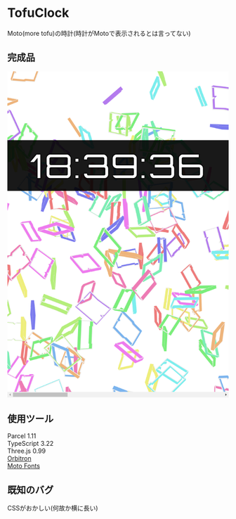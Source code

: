 # TofuClock
Moto(more tofu)の時計(時計がMotoで表示されるとは言ってない)

## 完成品
![スクリーンショット](https://github.com/rgarregrah/TofuClock/blob/master/docs/img/localhost_1234_.png)

## 使用ツール
Parcel 1.11  
TypeScript 3.22  
Three.js 0.99  
[Orbitron](https://fonts.google.com/specimen/Orbitron)  
[Moto Fonts](https://github.com/RyutaGoto/Moto-Fonts)  

## 既知のバグ
CSSがおかしい(何故か横に長い)
